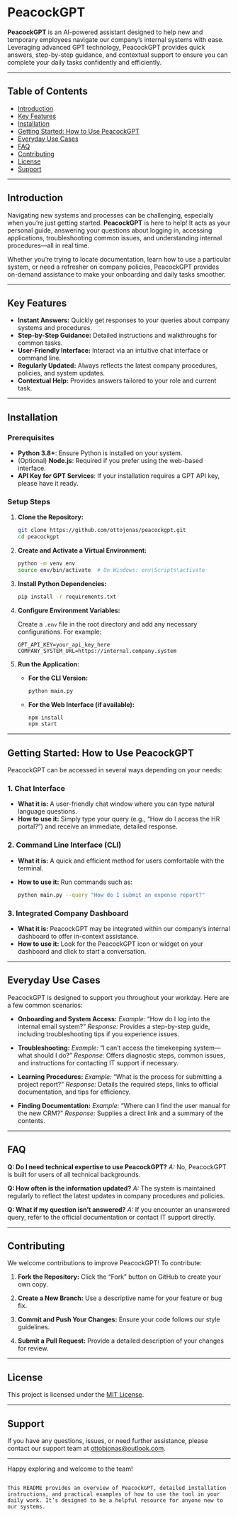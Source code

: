 # PeacockGPT

**PeacockGPT** is an AI-powered assistant designed to help new and temporary employees navigate our company’s internal systems with ease. Leveraging advanced GPT technology, PeacockGPT provides quick answers, step-by-step guidance, and contextual support to ensure you can complete your daily tasks confidently and efficiently.

---

## Table of Contents

- [Introduction](#introduction)
- [Key Features](#key-features)
- [Installation](#installation)
- [Getting Started: How to Use PeacockGPT](#getting-started-how-to-use-peacockgpt)
- [Everyday Use Cases](#everyday-use-cases)
- [FAQ](#faq)
- [Contributing](#contributing)
- [License](#license)
- [Support](#support)

---

## Introduction

Navigating new systems and processes can be challenging, especially when you’re just getting started. **PeacockGPT** is here to help! It acts as your personal guide, answering your questions about logging in, accessing applications, troubleshooting common issues, and understanding internal procedures—all in real time.

Whether you’re trying to locate documentation, learn how to use a particular system, or need a refresher on company policies, PeacockGPT provides on-demand assistance to make your onboarding and daily tasks smoother.

---

## Key Features

- **Instant Answers:** Quickly get responses to your queries about company systems and procedures.
- **Step-by-Step Guidance:** Detailed instructions and walkthroughs for common tasks.
- **User-Friendly Interface:** Interact via an intuitive chat interface or command line.
- **Regularly Updated:** Always reflects the latest company procedures, policies, and system updates.
- **Contextual Help:** Provides answers tailored to your role and current task.

---

## Installation

### Prerequisites

- **Python 3.8+**: Ensure Python is installed on your system.
- (Optional) **Node.js**: Required if you prefer using the web-based interface.
- **API Key for GPT Services**: If your installation requires a GPT API key, please have it ready.

### Setup Steps

1. **Clone the Repository:**

   ```bash
   git clone https://github.com/ottojonas/peacockgpt.git
   cd peacockgpt
   ```

2. **Create and Activate a Virtual Environment:**

   ```bash
   python -m venv env
   source env/bin/activate  # On Windows: env\Scripts\activate
   ```

3. **Install Python Dependencies:**

   ```bash
   pip install -r requirements.txt
   ```

4. **Configure Environment Variables:**

   Create a `.env` file in the root directory and add any necessary configurations. For example:

   ```env
   GPT_API_KEY=your_api_key_here
   COMPANY_SYSTEM_URL=https://internal.company.system
   ```

5. **Run the Application:**

   - **For the CLI Version:**

     ```bash
     python main.py
     ```

   - **For the Web Interface (if available):**

     ```bash
     npm install
     npm start
     ```

---

## Getting Started: How to Use PeacockGPT

PeacockGPT can be accessed in several ways depending on your needs:

### 1. Chat Interface

- **What it is:** A user-friendly chat window where you can type natural language questions.
- **How to use it:** Simply type your query (e.g., “How do I access the HR portal?”) and receive an immediate, detailed response.

### 2. Command Line Interface (CLI)

- **What it is:** A quick and efficient method for users comfortable with the terminal.
- **How to use it:** Run commands such as:

  ```bash
  python main.py --query "How do I submit an expense report?"
  ```

### 3. Integrated Company Dashboard

- **What it is:** PeacockGPT may be integrated within our company’s internal dashboard to offer in-context assistance.
- **How to use it:** Look for the PeacockGPT icon or widget on your dashboard and click to start a conversation.

---

## Everyday Use Cases

PeacockGPT is designed to support you throughout your workday. Here are a few common scenarios:

- **Onboarding and System Access:**
  _Example:_ “How do I log into the internal email system?”
  _Response:_ Provides a step-by-step guide, including troubleshooting tips if you experience issues.

- **Troubleshooting:**
  _Example:_ “I can’t access the timekeeping system—what should I do?”
  _Response:_ Offers diagnostic steps, common issues, and instructions for contacting IT support if necessary.

- **Learning Procedures:**
  _Example:_ “What is the process for submitting a project report?”
  _Response:_ Details the required steps, links to official documentation, and tips for efficiency.

- **Finding Documentation:**
  _Example:_ “Where can I find the user manual for the new CRM?”
  _Response:_ Supplies a direct link and a summary of the contents.

---

## FAQ

**Q: Do I need technical expertise to use PeacockGPT?**
_A:_ No, PeacockGPT is built for users of all technical backgrounds.

**Q: How often is the information updated?**
_A:_ The system is maintained regularly to reflect the latest updates in company procedures and policies.

**Q: What if my question isn’t answered?**
_A:_ If you encounter an unanswered query, refer to the official documentation or contact IT support directly.

---

## Contributing

We welcome contributions to improve PeacockGPT! To contribute:

1. **Fork the Repository:**
   Click the “Fork” button on GitHub to create your own copy.

2. **Create a New Branch:**
   Use a descriptive name for your feature or bug fix.

3. **Commit and Push Your Changes:**
   Ensure your code follows our style guidelines.

4. **Submit a Pull Request:**
   Provide a detailed description of your changes for review.

---

## License

This project is licensed under the [MIT License](LICENSE).

---

## Support

If you have any questions, issues, or need further assistance, please contact our support team at [ottobjonas@outlook.com](mailto:ottobjonas@outlook.com).

---

Happy exploring and welcome to the team!

```

This README provides an overview of PeacockGPT, detailed installation instructions, and practical examples of how to use the tool in your daily work. It’s designed to be a helpful resource for anyone new to our systems.
```
